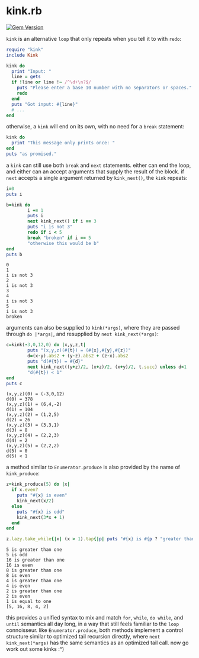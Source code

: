 # kink.rb

[![Gem Version](https://badge.fury.io/rb/kink.svg)](https://badge.fury.io/rb/kink)

`kink` is an alternative `loop` that only repeats when you tell it to with `redo`:

```ruby
require "kink"
include Kink

kink do
  print "Input: "
  line = gets
  if !line or line !~ /^\d+\n?$/
    puts "Please enter a base 10 number with no separators or spaces."
    redo
  end
  puts "Got input: #{line}"
  # ...
end
```

otherwise, a `kink` will end on its own, with no need for a `break` statement:

```ruby
kink do
  print "This message only prints once: "
end
puts "as promised."
```

a `kink` can still use both `break` and `next` statements. either can end the loop, and either can an accept arguments that supply the result of the block. if `next` accepts a single argument returned by `kink_next()`, the `kink` repeats:

```ruby
i=0
puts i

b=kink do
        i += 1
        puts i
        next kink_next() if i == 3
        puts "i is not 3"
        redo if i < 5
        break "broken" if i == 5
        "otherwise this would be b"
end
puts b
```

```
0
1
i is not 3
2
i is not 3
3
4
i is not 3
5
i is not 3
broken
```

arguments can also be supplied to `kink(*args)`, where they are passed through `do |*args|`, and resupplied by `next kink_next(*args)`:

```ruby
c=kink(-3,0,12,0) do |x,y,z,t|
        puts "(x,y,z)(#{t}) = (#{x},#{y},#{z})"
        d=(x-y).abs2 + (y-z).abs2 + (z-x).abs2
        puts "d(#{t}) = #{d}"
        next kink_next((y+z)/2, (x+z)/2, (x+y)/2, t.succ) unless d<1
        "d(#{t}) < 1"
end
puts c
```

```
(x,y,z)(0) = (-3,0,12)
d(0) = 378
(x,y,z)(1) = (6,4,-2)
d(1) = 104
(x,y,z)(2) = (1,2,5)
d(2) = 26
(x,y,z)(3) = (3,3,1)
d(3) = 8
(x,y,z)(4) = (2,2,3)
d(4) = 2
(x,y,z)(5) = (2,2,2)
d(5) = 0
d(5) < 1
```

a method similar to `Enumerator.produce` is also provided by the name of `kink_produce`:

```ruby
z=kink_produce(5) do |x|
  if x.even?
    puts "#{x} is even"
    kink_next(x/2)
  else
    puts "#{x} is odd"
    kink_next(3*x + 1)
  end
end

z.lazy.take_while{|x| (x > 1).tap{|p| puts "#{x} is #{p ? "greater than" : "equal to"} one"}}.first(1000000).then{|xxx| puts xxx.inspect}
```

```
5 is greater than one
5 is odd
16 is greater than one
16 is even
8 is greater than one
8 is even
4 is greater than one
4 is even
2 is greater than one
2 is even
1 is equal to one
[5, 16, 8, 4, 2]
```

this provides a unified syntax to mix and match `for`, `while`, `do while`, and `until` semantics all day long, in a way that still feels familiar to the `loop` connoisseur. like `Enumerator.produce`, both methods implement a control structure similar to optimized tail recursion directly, where `next kink_next(*args)` has the same semantics as an optimized tail call. now go work out some kinks :^)
